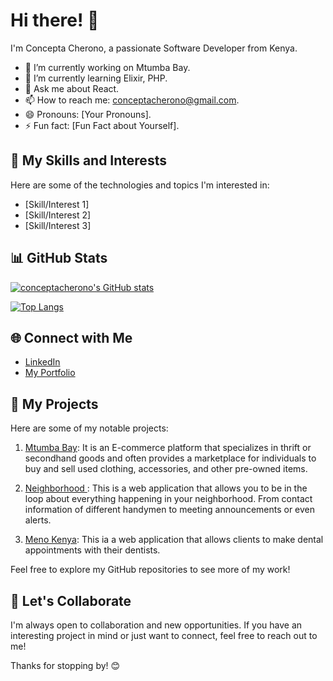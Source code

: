 # Hi there! 👋

I'm Concepta Cherono, a passionate Software Developer from Kenya. 

- 🔭 I’m currently working on Mtumba Bay.
- 🌱 I’m currently learning Elixir, PHP.
- 💬 Ask me about React.
- 📫 How to reach me: conceptacherono@gmail.com.
- 😄 Pronouns: [Your Pronouns].
- ⚡ Fun fact: [Fun Fact about Yourself].

## 🚀 My Skills and Interests

Here are some of the technologies and topics I'm interested in:

- [Skill/Interest 1]
- [Skill/Interest 2]
- [Skill/Interest 3]

## 📊 GitHub Stats

[![conceptacherono's GitHub stats](https://github-readme-stats.vercel.app/api?username=conceptacherono)](https://github.com/anuraghazra/github-readme-stats)


[![Top Langs](https://github-readme-stats.vercel.app/api/top-langs/?username=conceptacherono&layout=compact)](https://github.com/yourusername/github-readme-stats)

## 🌐 Connect with Me

- [LinkedIn](https://www.linkedin.com/in/concepta-c-33111222b/)
- [My Portfolio](https://concepta-cherono.vercel.app/)

## 🔗 My Projects

Here are some of my notable projects:

1. [Mtumba Bay](https://github.com/conceptacherono/mtumba_bay):  It is an E-commerce platform that specializes in thrift or secondhand goods and often provides a marketplace for individuals to buy and sell used clothing, accessories, and other pre-owned items.

2. [Neighborhood ](https://github.com/yourusername/project2): This is a web application that allows you to be in the loop about everything happening in your neighborhood. From contact information of different handymen to meeting announcements or even alerts.
   
3. [Meno Kenya](https://github.com/conceptacherono/Meno-Kenya): This ia a web application that allows clients to make dental appointments with their dentists.


Feel free to explore my GitHub repositories to see more of my work!

## 🤝 Let's Collaborate

I'm always open to collaboration and new opportunities. If you have an interesting project in mind or just want to connect, feel free to reach out to me!

Thanks for stopping by! 😊
